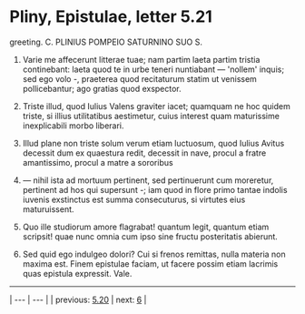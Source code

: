 # Pliny, Epistulae, letter 5.21

greeting. C. PLINIUS POMPEIO SATURNINO SUO S.



1. Varie me affecerunt litterae tuae; nam partim laeta partim tristia continebant: laeta quod te in urbe teneri nuntiabant — 'nollem' inquis; sed ego volo -, praeterea quod recitaturum statim ut venissem pollicebantur; ago gratias quod exspector.



2. Triste illud, quod Iulius Valens graviter iacet; quamquam ne hoc quidem triste, si illius utilitatibus aestimetur, cuius interest quam maturissime inexplicabili morbo liberari.



3. Illud plane non triste solum verum etiam luctuosum, quod Iulius Avitus decessit dum ex quaestura redit, decessit in nave, procul a fratre amantissimo, procul a matre a sororibus



4. — nihil ista ad mortuum pertinent, sed pertinuerunt cum moreretur, pertinent ad hos qui supersunt -; iam quod in flore primo tantae indolis iuvenis exstinctus est summa consecuturus, si virtutes eius maturuissent.



5. Quo ille studiorum amore flagrabat! quantum legit, quantum etiam scripsit! quae nunc omnia cum ipso sine fructu posteritatis abierunt.



6. Sed quid ego indulgeo dolori? Cui si frenos remittas, nulla materia non maxima est. Finem epistulae faciam, ut facere possim etiam lacrimis quas epistula expressit. Vale.



---

| --- | --- |
| previous: [5.20](../5.20/) | next: [6](../6/) |